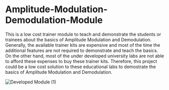 # Amplitude-Modulation-Demodulation-Module
This is a low cost trainer module to teach and demonstrate the students or trainees about the basics of Amplitude Modulation and Demodulation. Generally, the available trainer kits are expensive and most of the time the additional features are not required to demonstrate and teach the basics. On the other hand, most of the under developed university labs are not able to afford these expenses to buy these trainer kits. Therefore, this project could be a low cost solution to these educational labs to demostrate the basics of Amplitude Modulation and Demodulation.

![Developed Module (1)](https://github.com/user-attachments/assets/deba0b5a-cece-40ad-8da1-de60e1cd8e3c)
